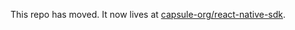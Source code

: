 This repo has moved. It now lives at [capsule-org/react-native-sdk](https://github.com/capsule-org/react-native-sdk).
